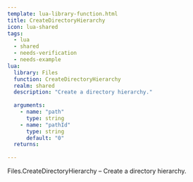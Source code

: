 ```yaml
---
template: lua-library-function.html
title: CreateDirectoryHierarchy
icon: lua-shared
tags:
  - lua
  - shared
  - needs-verification
  - needs-example
lua:
  library: Files
  function: CreateDirectoryHierarchy
  realm: shared
  description: "Create a directory hierarchy."
  
  arguments:
    - name: "path"
      type: string
    - name: "pathId"
      type: string
      default: "0"
  returns:
    
---
```


<div class="lua__search__keywords">
Files.CreateDirectoryHierarchy &#x2013; Create a directory hierarchy.
</div>
